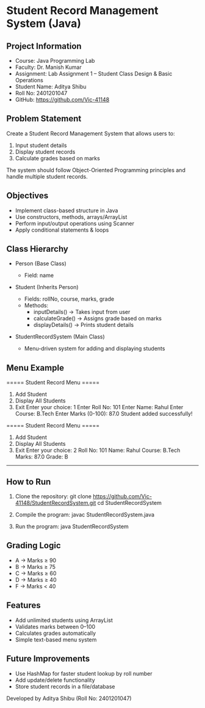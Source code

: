# Student Record Management System (Java)

Project Information
-------------------
- Course: Java Programming Lab
- Faculty: Dr. Manish Kumar
- Assignment: Lab Assignment 1 – Student Class Design & Basic Operations
- Student Name: Aditya Shibu
- Roll No: 2401201047
- GitHub: https://github.com/Vic-41148

Problem Statement
-----------------
Create a Student Record Management System that allows users to:
1. Input student details
2. Display student records
3. Calculate grades based on marks

The system should follow Object-Oriented Programming principles and handle multiple student records.

Objectives
----------
- Implement class-based structure in Java
- Use constructors, methods, arrays/ArrayList
- Perform input/output operations using Scanner
- Apply conditional statements & loops

Class Hierarchy
---------------
- Person (Base Class)
  - Field: name

- Student (Inherits Person)
  - Fields: rollNo, course, marks, grade
  - Methods:
    - inputDetails() → Takes input from user
    - calculateGrade() → Assigns grade based on marks
    - displayDetails() → Prints student details

- StudentRecordSystem (Main Class)
  - Menu-driven system for adding and displaying students

Menu Example
------------
===== Student Record Menu =====
1. Add Student
2. Display All Students
3. Exit
Enter your choice: 1
Enter Roll No: 101
Enter Name: Rahul
Enter Course: B.Tech
Enter Marks (0-100): 87.0
Student added successfully!

===== Student Record Menu =====
1. Add Student
2. Display All Students
3. Exit
Enter your choice: 2
Roll No: 101
Name: Rahul
Course: B.Tech
Marks: 87.0
Grade: B
-------------------------

How to Run
----------
1. Clone the repository:
   git clone https://github.com/Vic-41148/StudentRecordSystem.git
   cd StudentRecordSystem

2. Compile the program:
   javac StudentRecordSystem.java

3. Run the program:
   java StudentRecordSystem

Grading Logic
-------------
- A → Marks ≥ 90
- B → Marks ≥ 75
- C → Marks ≥ 60
- D → Marks ≥ 40
- F → Marks < 40

Features
--------
- Add unlimited students using ArrayList
- Validates marks between 0–100
- Calculates grades automatically
- Simple text-based menu system

Future Improvements
-------------------
- Use HashMap for faster student lookup by roll number
- Add update/delete functionality
- Store student records in a file/database

Developed by Aditya Shibu (Roll No: 2401201047)

